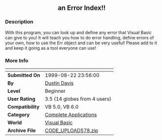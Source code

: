 ﻿<div align="center">

## an Error Index\!\!


</div>

### Description

With this program, you can look up and define any error that Visual Basic can give to you! It will teach you how to do error handling, define errors of your own, how to use the Err object and can be very useful! Please add to it and keep it going as a tool everyone can use!
 
### More Info
 


<span>             |<span>
---                |---
**Submitted On**   |1999-08-22 23:56:00
**By**             |[Dustin Davis](https://github.com/Planet-Source-Code/PSCIndex/blob/master/ByAuthor/dustin-davis.md)
**Level**          |Beginner
**User Rating**    |3.5 (14 globes from 4 users)
**Compatibility**  |VB 5\.0, VB 6\.0
**Category**       |[Complete Applications](https://github.com/Planet-Source-Code/PSCIndex/blob/master/ByCategory/complete-applications__1-27.md)
**World**          |[Visual Basic](https://github.com/Planet-Source-Code/PSCIndex/blob/master/ByWorld/visual-basic.md)
**Archive File**   |[CODE\_UPLOAD578\.zip](https://github.com/Planet-Source-Code/dustin-davis-an-error-index__1-3177/archive/master.zip)








